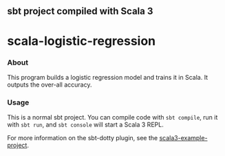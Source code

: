 ## sbt project compiled with Scala 3

# scala-logistic-regression

### About
This program builds a logistic regression model and trains it in Scala. It outputs the over-all accuracy.

### Usage

This is a normal sbt project. You can compile code with `sbt compile`, run it with `sbt run`, and `sbt console` will start a Scala 3 REPL.

For more information on the sbt-dotty plugin, see the
[scala3-example-project](https://github.com/scala/scala3-example-project/blob/main/README.md).
